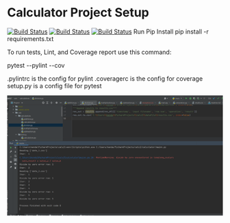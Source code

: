 # Calculator Project Setup
[![Build Status](https://app.travis-ci.com/KendallEverly/calc2.svg?branch=main)](https://app.travis-ci.com/KendallEverly/calc2)
[![Build Status](https://app.travis-ci.com/KendallEverly/calc2.svg?branch=calc_part2)](https://app.travis-ci.com/KendallEverly/calc2)
[![Build Status](https://app.travis-ci.com/KendallEverly/calc2.svg?branch=calcrefactor)](https://app.travis-ci.com/KendallEverly/calc2)
Run Pip Install
pip install -r requirements.txt

To run tests, Lint, and Coverage report use this command:

pytest  --pylint --cov

.pylintrc is the config for pylint
.coveragerc is the config for coverage
setup.py is a config file for pytest

![img.png](img.png)